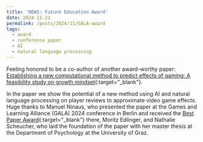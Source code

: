 ```yaml
---
title: 'NEWS: Future Education Award'
date: 2024-11-21
permalink: /posts/2024/11/GALA-award
tags:
  - award
  - conference paper
  - AI
  - natural language processing
---
```


Feeling honored to be a co-author of another award-worthy paper: [Establishing a new computational method to predict effects of gaming: A feasibility study on growth mindset](https://link.springer.com/chapter/10.1007/978-3-031-78269-5_8){:target="_blank"}.

In the paper we show the potential of a new method using AI and natural language processing on player reviews to approximate video game effects. Huge thanks to Manuel Ninaus, who presented the paper at the Games and Learning Alliance (GALA) 2024 conference in Berlin and received the [Best Paper Award](https://conf.seriousgamessociety.org/gala-2024-awards/){:target="_blank"} there, Moritz Edlinger, and Nathalie Scheucher, who laid the foundation of the paper with her master thesis at the Department of Psychology at the University of Graz.
